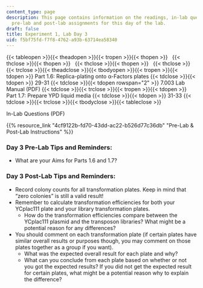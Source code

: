 ```yaml
---
content_type: page
description: This page contains information on the readings, in-lab questions, and
  pre-lab and post-lab assignments for this day of the lab.
draft: false
title: Experiment 1, Lab Day 3
uid: f5bf75fd-f7f8-4762-a93b-63714ea58340
---
```

{{< tableopen >}}{{< theadopen >}}{{< tropen >}}{{< thopen >}}
 
{{< thclose >}}{{< thopen >}}
 
{{< thclose >}}{{< thopen >}}
 
{{< thclose >}}{{< trclose >}}{{< theadclose >}}{{< tbodyopen >}}{{< tropen >}}{{< tdopen >}}
Part 1.6: Replica-plating onto &#945;-Factors plates
{{< tdclose >}}{{< tdopen >}}
29-31
{{< tdclose >}}{{< tdopen rowspan="2" >}}
7.003 Lab Manual (PDF)
{{< tdclose >}}{{< trclose >}}{{< tropen >}}{{< tdopen >}}
Part 1.7: Prepare YPD liquid media
{{< tdclose >}}{{< tdopen >}}
31-33
{{< tdclose >}}{{< trclose >}}{{< tbodyclose >}}{{< tableclose >}}

In-Lab Questions (PDF)

{{% resource_link "4cf9122b-fd70-43dd-ac22-b526d77c36db" "Pre-Lab & Post-Lab Instructions" %}}

### Day 3 Pre-Lab Tips and Reminders:

- What are your Aims for Parts 1.6 and 1.7?

### Day 3 Post-Lab Tips and Reminders:

- Record colony counts for all transformation plates. Keep in mind that “zero colonies” is still a valid result!
- Remember to calculate transformation efficiencies for both your YCplac111 plate and your library transformation plates.
    - How do the transformation efficiencies compare between the YCplac111 plasmid and the transposon libraries? What might be a potential reason for any differences?
- You should comment on each transformation plate (if certain plates have similar overall results or purposes though, you may comment on those plates together as a group if you want).
    - What was the expected overall result for each plate and why?
    - What can you conclude from each plate based on whether or not you got the expected results? If you did not get the expected result for certain plates, what might be a potential reason why to explain the difference?